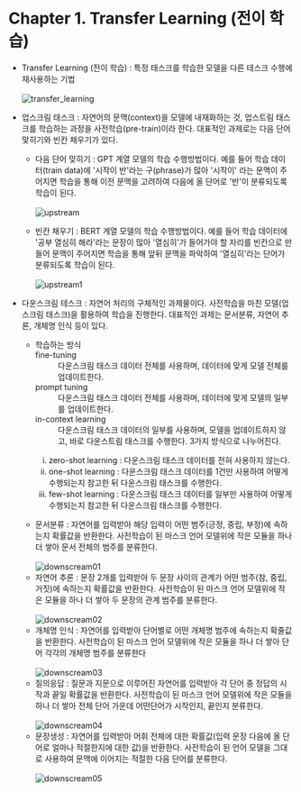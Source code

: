 # Chapter 1. Transfer Learning (전이 학습)
- Transfer Learning (전이 학습) : 특정 태스크를 학습한 모델을 다른 테스크 수행에 재사용하는 기법<br><br>
![transfer_learning](https://user-images.githubusercontent.com/86700191/160394941-8f05e644-1022-4d4c-a5b8-30fea5d11d9e.png)


- 업스크림 태스크 : 자연어의 문맥(context)을 모델에 내재화하는 것, 업스트림 태스크를 학습하는 과정을 사전학습(pre-train)이라 한다. 대표적인 과제로는 다음 단어 맟히기와 빈칸 채우기가 있다.
  - 다음 단어 맞히기 : GPT 계열 모델의 학습 수행방법이다. 예를 들어 학습 데이터(train data)에 '시작이 반'라는 구(phrase)가 많아 '시작이' 라는 문맥이 주어지면 학습을 통해 이전 문맥을 고려하여 다음에 올 단어로 '반'이 분류되도록 학습이 된다.<br><br>
  ![upstream](https://user-images.githubusercontent.com/86700191/160401510-70432e0c-ef62-414f-bbf9-c700ac185354.png)

  - 빈칸 채우기 : BERT 계열 모델의 학습 수행방법이다. 예를 들어 학습 데이터에 '공부 열심히 해라'라는 문장이 많아 '열심히'가 들어가야 할 자리를 빈칸으로 만들어 문맥이 주어지면 학습을 통해 앞뒤 문맥을 파악하여 '열심히'라는 단어가 분류되도록 학습이 된다.<br><br>
  ![upstream1](https://user-images.githubusercontent.com/86700191/160407567-f97f1ded-8d15-4448-909a-6ee02f25aa21.png)

- 다운스크림 테스크 : 자연어 처리의 구체적인 과제물이다. 사전학습을 마친 모델(업스크림 태스크)을 활용하여 학습을 진행한다. 대표적인 과제는 문서분류, 자연어 추론, 개체명 인식 등이 있다.
  - <dl>학습하는 방식
      <dt>fine-tuning</dt>
      <dd>다운스크림 태스크 데이터 전체를 사용하며, 데이터에 맞게 모델 전체를 업데이트한다.</dd>
      <dt>prompt tuning</dt>
      <dd>다운스크림 태스크 데이터 전체를 사용하며, 데이터에 맞게 모델의 일부를 업데이트한다.</dd>
      <dt>in-context learning</dt>
      <dd>다운스크림 태스크 데이터의 일부를 사용하며, 모델을 업데이트하지 않고, 바로 다운스트림 태스크를 수행한다. 3가지 방식으로 나누어진다.</dd>
      <ul>
        <li type="i">zero-shot learning : 다운스크림 태스크 데이터를 전혀 사용하지 않는다.</li>
        <li type="i">one-shot learning : 다운스크림 태스크 데이터를 1건만 사용하여 어떻게 수행되는지 참고한 뒤 다운스크림 태스크를 수행한다.</li>
        <li type="i">few-shot learning : 다운스크림 태스크 데이터를 일부만 사용하여 어떻게 수행되는지 참고한 뒤 다운스크림 태스크를 수행한다.</li>
      </ul>
  </dl>

  - 문서분류 : 자연어를 입력받아 해당 입력이 어떤 범주(긍정, 중립, 부정)에 속하는지 확률값을 반환한다. 사전학습이 된 마스크 언어 모델위에 작은 모듈을 하나 더 쌓아 문서 전체의 범주를 분류한다.<br><br>
  ![downscream01](https://user-images.githubusercontent.com/86700191/160618194-aae24451-6e73-4205-863f-79a6d9db14e8.png)
  - 자연어 추론 : 문장 2개를 입력받아 두 문장 사이의 관계가 어떤 범주(참, 중립, 거짓)에 속하는지 확률값을 반환한다. 사전학습이 된 마스크 언어 모델위에 작은 모듈을 하나 더 쌓아 두 문장의 관계 범주를 분류한다.<br><br>
  ![downscream02](https://user-images.githubusercontent.com/86700191/160618202-b8fee884-96dc-483a-ba0c-840a5ec4484f.png)
  - 개체명 인식 : 자연어를 입력받아 단어별로 어떤 개체명 범주에 속하는지 확줄값을 반환한다. 사전학습이 된 마스크 언어 모델위에 작은 모듈을 하나 더 쌓아 단어 각각의 개체명 범주를 분류한다<br><br>
  ![downscream03](https://user-images.githubusercontent.com/86700191/160618204-45246f69-a1a1-4208-8a6d-b726396c3dc4.png)
  - 질의응답 : 질문과 지문으로 이루어진 자연어를 입력받아 각 단어 중 정답의 시작과 끝일 확률값을 반환한다. 사전학습이 된 마스크 언어 모델위에 작은 모듈을 하나 더 쌓아 전체 단어 가운데 어떤단어가 시작인지, 끝인지 분류한다.<br><br>
  ![downscream04](https://user-images.githubusercontent.com/86700191/160618205-31120e87-1ebb-4c37-b452-91692d701d72.png)
  - 문장생성 : 자연어를 입력받아 어휘 전체에 대한 확률값(입력 문장 다음에 올 단어로 얼마나 적절한지에 대한 값)을 반환한다. 사전학습이 된 언어 모델을 그대로 사용하여 문맥에 이어지는 적절한 다음 단어를 분류한다.<br><br>
  ![downscream05](https://user-images.githubusercontent.com/86700191/160618208-de3b03df-945b-44e2-92a3-d6ebad26b99a.png)
